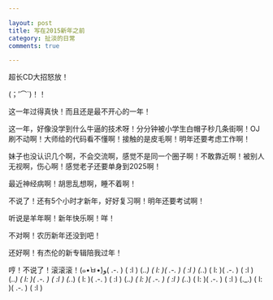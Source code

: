 ```yaml
---

layout: post
title: 写在2015新年之前
category: 扯淡的日常
comments: true

---
```


超长CD大招怒放！

(；′⌒`)！！





这一年过得真快！而且还是最不开心的一年！

这一年，好像没学到什么牛逼的技术呀！分分钟被小学生白帽子秒几条街啊！OJ刷不动啊！大师给的代码看不懂啊！接触的是皮毛啊！明年还要考虑工作啊！

妹子也没认识几个啊，不会交流啊，感觉不是同一个圈子啊！不敢靠近啊！被别人无视啊，伤心啊！感觉老子还要单身到2025啊！

最近神经病啊！胡思乱想啊，睡不着啊！

不说了！还有5个小时才新年，好好复习啊！明年还要考试啊！

听说是羊年啊！新年快乐啊！咩！

不对啊！农历新年还没到吧！

还好啊！有杰伦的新专辑陪我过年！

哼！不说了！滚滚滚！(๑•̀ㅂ•́)و( .-. ) ( :l ) (._.) ( l: )( .-. ) ( :l ) (._.) ( l: )( .-. ) ( :l ) (._.) ( l: )( .-. ) ( :l ) (._.) ( l: )( .-. ) ( :l ) (._.) ( l: )( .-. ) ( :l ) (._.) ( l: )( .-. ) ( :l ) (._.) ( l: )( .-. ) ( :l )